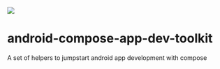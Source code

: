 [![](https://jitpack.io/v/rixspi/AndroidAppComposer.svg)](https://jitpack.io/#rixspi/AndroidAppComposer)
# android-compose-app-dev-toolkit
A set of helpers to jumpstart android app development with compose
